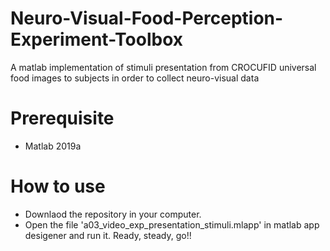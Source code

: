 # Neuro-Visual-Food-Perception-Experiment-Toolbox
A matlab implementation of stimuli presentation from CROCUFID universal food images to subjects in order to collect neuro-visual data

# Prerequisite
- Matlab 2019a 

# How to use
- Downlaod the repository in your computer. 
- Open the file 'a03_video_exp_presentation_stimuli.mlapp' in matlab app desigener and run it. Ready, steady, go!!
